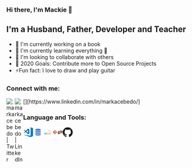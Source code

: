 ### Hi there, I'm Mackie 👋

## I'm a Husband, Father, Developer and Teacher
- 🔭 I'm currently working on a book
- 🌱 I'm currently learning everything 🤣
- 👯 I'm looking to collaborate with others
- 🥅 2020 Goals: Contribute more to Open Source Projects
- ⚡Fun fact: I love to draw and play guitar

### Connect with me:

<img align="left" alt="markacebedo | Twitter" width="22px" src="https://cdn.jsdelivr.net/npm/simple-icons@v3/icons/twitter.svg" />
[<img align="left" alt="markacebedo | LinkedIn" width="22px" src="https://cdn.jsdelivr.net/npm/simple-icons@v3/icons/linkedin.svg" />][https://www.linkedin.com/in/markacebedo/]

<br />

### Language and  Tools:

<img align="left" alt="Visual Studio Code" width="26px" src="https://raw.githubusercontent.com/github/explore/80688e429a7d4ef2fca1e82350fe8e3517d3494d/topics/visual-studio-code/visual-studio-code.png" />
<img align="left" alt="SQL" width="26px" src="https://raw.githubusercontent.com/github/explore/80688e429a7d4ef2fca1e82350fe8e3517d3494d/topics/sql/sql.png" />
<img align="left" alt="MySQL" width="26px" src="https://raw.githubusercontent.com/github/explore/80688e429a7d4ef2fca1e82350fe8e3517d3494d/topics/mysql/mysql.png" />
<img align="left" alt="Git" width="26px" src="https://raw.githubusercontent.com/github/explore/80688e429a7d4ef2fca1e82350fe8e3517d3494d/topics/git/git.png" />
<img align="left" alt="GitHub" width="26px" src="https://raw.githubusercontent.com/github/explore/78df643247d429f6cc873026c0622819ad797942/topics/github/github.png" />